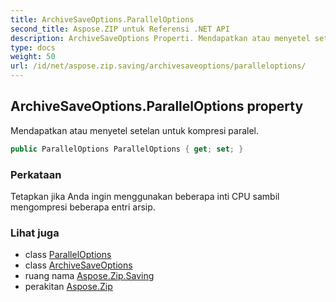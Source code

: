 ```yaml
---
title: ArchiveSaveOptions.ParallelOptions
second_title: Aspose.ZIP untuk Referensi .NET API
description: ArchiveSaveOptions Properti. Mendapatkan atau menyetel setelan untuk kompresi paralel.
type: docs
weight: 50
url: /id/net/aspose.zip.saving/archivesaveoptions/paralleloptions/
---
```

## ArchiveSaveOptions.ParallelOptions property

Mendapatkan atau menyetel setelan untuk kompresi paralel.

```csharp
public ParallelOptions ParallelOptions { get; set; }
```

### Perkataan

Tetapkan jika Anda ingin menggunakan beberapa inti CPU sambil mengompresi beberapa entri arsip.

### Lihat juga

* class [ParallelOptions](../../paralleloptions/)
* class [ArchiveSaveOptions](../)
* ruang nama [Aspose.Zip.Saving](../../archivesaveoptions/)
* perakitan [Aspose.Zip](../../../)


